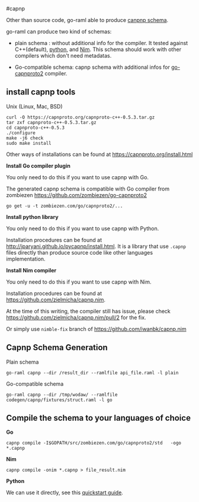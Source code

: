 #capnp

Other than source code, go-raml able to produce [canpnp schema](https://capnproto.org/language.html). 

go-raml can produce two kind of schemas:

- plain schema : without additional info for the compiler. It tested against C++(default), 
  [python](http://jparyani.github.io/pycapnp/), and [Nim](https://github.com/zielmicha/capnp.nim).
  This schema should work with other compilers which don't need metadatas.

- Go-compatible schema: capnp schema with additional infos for [go-capnproto2](https://github.com/zombiezen/go-capnproto2) compiler.

## install capnp tools

Unix (Linux, Mac, BSD)

```
curl -O https://capnproto.org/capnproto-c++-0.5.3.tar.gz
tar zxf capnproto-c++-0.5.3.tar.gz
cd capnproto-c++-0.5.3
./configure
make -j6 check
sudo make install
```
Other ways of installations can be found at https://capnproto.org/install.html

**Install Go compiler plugin**

You only need to do this if you want to use capnp with Go.

The generated capnp schema is compatible with Go compiler from zombiezen https://github.com/zombiezen/go-capnproto2
```
go get -u -t zombiezen.com/go/capnproto2/...
```

**Install python library**

You only need to do this if you want to use capnp with Python.

Installation procedures can be found at http://jparyani.github.io/pycapnp/install.html.
It is a library that use `.capnp` files directly than produce source code like other languages implementation.

**Install Nim compiler**

You only need to do this if you want to use capnp with Nim.

Installation procedures can be found at https://github.com/zielmicha/capnp.nim.

At the time of this writing, the compiler still has issue, please check https://github.com/zielmicha/capnp.nim/pull/2 for the fix.

Or simply use `nimble-fix` branch of https://github.com/iwanbk/capnp.nim


## Capnp Schema Generation

Plain schema

```
go-raml capnp --dir /result_dir --ramlfile api_file.raml -l plain
```

Go-compatible schema

```
go-raml capnp --dir /tmp/wodaw/ --ramlfile codegen/capnp/fixtures/struct.raml -l go
```

## Compile the schema to your languages of choice

**Go**
```
capnp compile -I$GOPATH/src/zombiezen.com/go/capnproto2/std   -ogo *.capnp
```

**Nim**
```
capnp compile -onim *.capnp > file_result.nim
```

**Python**

We can use it directly, see this [quickstart guide](https://jparyani.github.io/pycapnp/quickstart.html).